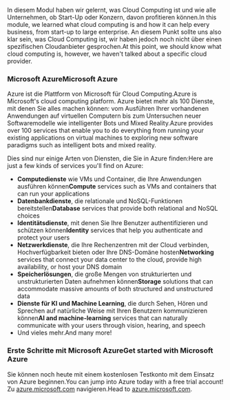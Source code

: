 <span data-ttu-id="0c842-101">In diesem Modul haben wir gelernt, was Cloud Computing ist und wie alle Unternehmen, ob Start-Up oder Konzern, davon profitieren können.</span><span class="sxs-lookup"><span data-stu-id="0c842-101">In this module, we learned what cloud computing is and how it can help every business, from start-up to large enterprise.</span></span> <span data-ttu-id="0c842-102">An diesem Punkt sollte uns also klar sein, was Cloud Computing ist, wir haben jedoch noch nicht über einen spezifischen Cloudanbieter gesprochen.</span><span class="sxs-lookup"><span data-stu-id="0c842-102">At this point, we should know what cloud computing is, however, we haven't talked about a specific cloud provider.</span></span>

### <a name="microsoft-azure"></a><span data-ttu-id="0c842-103">Microsoft Azure</span><span class="sxs-lookup"><span data-stu-id="0c842-103">Microsoft Azure</span></span>

<span data-ttu-id="0c842-104">Azure ist die Plattform von Microsoft für Cloud Computing.</span><span class="sxs-lookup"><span data-stu-id="0c842-104">Azure is Microsoft's cloud computing platform.</span></span> <span data-ttu-id="0c842-105">Azure bietet mehr als 100 Dienste, mit denen Sie alles machen können: vom Ausführen Ihrer vorhandenen Anwendungen auf virtuellen Computern bis zum Untersuchen neuer Softwaremodelle wie intelligenter Bots und Mixed Reality.</span><span class="sxs-lookup"><span data-stu-id="0c842-105">Azure provides over 100 services that enable you to do everything from running your existing applications on virtual machines to exploring new software paradigms such as intelligent bots and mixed reality.</span></span>

<span data-ttu-id="0c842-106">Dies sind nur einige Arten von Diensten, die Sie in Azure finden:</span><span class="sxs-lookup"><span data-stu-id="0c842-106">Here are just a few kinds of services you'll find on Azure:</span></span>

- <span data-ttu-id="0c842-107">**Computedienste** wie VMs und Container, die Ihre Anwendungen ausführen können</span><span class="sxs-lookup"><span data-stu-id="0c842-107">**Compute** services such as VMs and containers that can run your applications</span></span>
- <span data-ttu-id="0c842-108">**Datenbankdienste**, die relationale und NoSQL-Funktionen bereitstellen</span><span class="sxs-lookup"><span data-stu-id="0c842-108">**Database** services that provide both relational and NoSQL choices</span></span>
- <span data-ttu-id="0c842-109">**Identitätsdienste**, mit denen Sie Ihre Benutzer authentifizieren und schützen können</span><span class="sxs-lookup"><span data-stu-id="0c842-109">**Identity** services that help you authenticate and protect your users</span></span>
- <span data-ttu-id="0c842-110">**Netzwerkdienste**, die Ihre Rechenzentren mit der Cloud verbinden, Hochverfügbarkeit bieten oder Ihre DNS-Domäne hosten</span><span class="sxs-lookup"><span data-stu-id="0c842-110">**Networking** services that connect your data center to the cloud, provide high availability, or host your DNS domain</span></span>
- <span data-ttu-id="0c842-111">**Speicherlösungen**, die große Mengen von strukturierten und unstrukturierten Daten aufnehmen können</span><span class="sxs-lookup"><span data-stu-id="0c842-111">**Storage** solutions that can accommodate massive amounts of both structured and unstructured data</span></span>
- <span data-ttu-id="0c842-112">**Dienste für KI und Machine Learning**, die durch Sehen, Hören und Sprechen auf natürliche Weise mit Ihren Benutzern kommunizieren können</span><span class="sxs-lookup"><span data-stu-id="0c842-112">**AI and machine-learning** services that can naturally communicate with your users through vision, hearing, and speech</span></span>
- <span data-ttu-id="0c842-113">Und vieles mehr.</span><span class="sxs-lookup"><span data-stu-id="0c842-113">And many more!</span></span>

### <a name="get-started-with-microsoft-azure"></a><span data-ttu-id="0c842-114">Erste Schritte mit Microsoft Azure</span><span class="sxs-lookup"><span data-stu-id="0c842-114">Get started with Microsoft Azure</span></span>

<span data-ttu-id="0c842-115">Sie können noch heute mit einem kostenlosen Testkonto mit dem Einsatz von Azure beginnen.</span><span class="sxs-lookup"><span data-stu-id="0c842-115">You can jump into Azure today with a free trial account!</span></span> <span data-ttu-id="0c842-116">Zu [azure.microsoft.com](https://azure.microsoft.com) navigieren.</span><span class="sxs-lookup"><span data-stu-id="0c842-116">Head to [azure.microsoft.com](https://azure.microsoft.com).</span></span>
